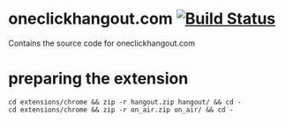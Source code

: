 # oneclickhangout.com [![Build Status](https://drone.io/github.com/ejhayes/oneclickhangout.com/status.png)](https://drone.io/github.com/ejhayes/oneclickhangout.com/latest)

Contains the source code for oneclickhangout.com

# preparing the extension

    cd extensions/chrome && zip -r hangout.zip hangout/ && cd -
    cd extensions/chrome && zip -r on_air.zip on_air/ && cd -
